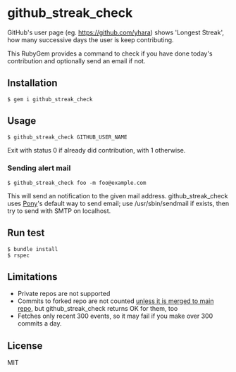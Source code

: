 # github_streak_check

GitHub's user page (eg. https://github.com/yhara) shows 'Longest Streak',
how many successive days the user is keep contributing. 

This RubyGem provides a command to check if you have done today's
contribution and optionally send an email if not.

## Installation

    $ gem i github_streak_check

## Usage

    $ github_streak_check GITHUB_USER_NAME

Exit with status 0 if already did contribution, with 1 otherwise.

### Sending alert mail

    $ github_streak_check foo -m foo@example.com

This will send an notification to the given mail address.
github_streak_check uses [Pony](http://github.com/benprew/pony)'s default
way to send email; use /usr/sbin/sendmail if exists, then try to send with SMTP on localhost.

## Run test

    $ bundle install
    $ rspec

## Limitations

- Private repos are not supported
- Commits to forked repo are not counted [unless it is merged to main repo](https://help.github.com/articles/why-are-my-contributions-not-showing-up-on-my-profile), but github_streak_check returns OK for them, too
- Fetches only recent 300 events, so it may fail if you make over 300 commits a day.

## License

MIT
